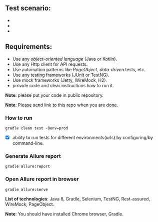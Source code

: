 ## Test scenario:
- 
- 
-  
    
## Requirements:
- Use any *object-oriented language* (Java or Kotlin).
- Use any Http client for API requests.
- Use automation patterns like *PageObject*, *data-driven* tests, etc.
- Use any testing frameworks (JUnit or TestNG). 
- Use mock frameworks (Jetty, WireMock, H2). 
- provide code and clear instructions how to run it.

**Note**: please put your code in public repository.

**Note**: Please send link to this repo when you are done.

### How to run

```gradle clean test -Denv=prod```

- [x] ability to run tests for different environments(urls) by configuring/by command-line.

### Generate Allure report 

```gradle allure:report```

### Open Allure report in browser

```gradle allure:serve```

**List of technologies**: Java 8, Gradle, Selenium, TestNG, Rest-assured, WireMock, PageObject.

**Note**: You should have installed Chrome browser, Gradle.

![]()

![]()

![]()

